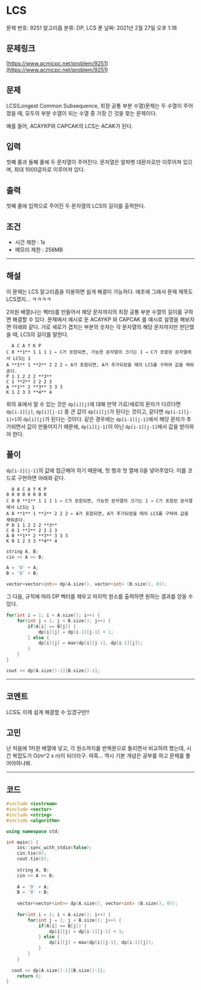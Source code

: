 # LCS

문제 번호: 9251
알고리즘 분류: DP, LCS
푼 날짜: 2021년 2월 27일 오후 1:18

## 문제링크

[https://www.acmicpc.net/problem/9251](https://www.acmicpc.net/problem/9251)

## 문제

LCS(Longest Common Subsequence, 최장 공통 부분 수열)문제는 두 수열이 주어졌을 때, 모두의 부분 수열이 되는 수열 중 가장 긴 것을 찾는 문제이다.

예를 들어, ACAYKP와 CAPCAK의 LCS는 ACAK가 된다.

## 입력

첫째 줄과 둘째 줄에 두 문자열이 주어진다. 문자열은 알파벳 대문자로만 이루어져 있으며, 최대 1000글자로 이루어져 있다.

## 출력

첫째 줄에 입력으로 주어진 두 문자열의 LCS의 길이를 출력한다.

## 조건

- 시간 제한 : 1s
- 메모리 제한 : 256MB

---

## 해설

이 문제는 LCS 알고리즘을 이용하면 쉽게 해결이 가능하다. 애초에 그래서 문제 제목도 LCS겠지... ㅋㅋㅋㅋ

2차원 배열(나는 벡터)를 만들어서 해당 문자까지의 최장 공통 부분 수열의 길이를 구하면 해결할 수 있다. 문제에서 예시로 둔 ACAYKP 와 CAPCAK 를 예시로 설명을 해보자면 아래와 같다. 가로 세로가 겹치는 부분의 숫자는 각 문자열의 해당 문자까지만 판단했을 때, LCS의 길이를 말한다.

```
  A C A Y K P
C 0 **1** 1 1 1 1 ← C가 포함되면, 가능한 문자열의 크기는 1 → C가 포함된 문자열에서 LCS는 1
A **1** 1 **2** 2 2 2 ← A가 포함되면, A가 추가되었을 때의 LCS를 구하여 값을 채워준다.  
P 1 1 2 2 2 **3**
C 1 **2** 2 2 2 3
A **1** 2 **3** 3 3 3
K 1 2 3 3 **4** 4
```

위의 표에서 알 수 있는 것은 `dp[i][j]`에 대해 만약 가로/세로의 문자가 다르다면 `dp[i-1][j]`, `dp[i][j-1]` 중 큰 값이 `dp[i][j]`가 된다는 것이고, 같다면 `dp[i-1][j-1]+1`이 `dp[i][j]`가 된다는 것이다. 같은 경우에는 `dp[i-1][j-1]`에서 해당 문자가 추가되면서 값이 만들어지기 때문에, `dp[i][j-1]`이 아닌 `dp[i-1][j-1]`에서 값을 받아와야 한다.

## 풀이

`dp[i-1][j-1]`의 값에 접근해야 하기 때문에, 첫 행과 첫 열에 0을 넣어주었다. 이를 코드로 구현하면 아래와 같다.

```
  0 A C A Y K P
0 0 0 0 0 0 0 0
C 0 0 **1** 1 1 1 1 ← C가 포함되면, 가능한 문자열의 크기는 1 → C가 포함된 문자열에서 LCS는 1
A 0 **1** 1 **2** 2 2 2 ← A가 포함되면, A가 추가되었을 때의 LCS를 구하여 값을 채워준다.  
P 0 1 1 2 2 2 **3**
C 0 1 **2** 2 2 2 3
A 0 **1** 2 **3** 3 3 3
K 0 1 2 3 3 **4** 4
```

```cpp
string A, B;
cin >> A >> B;

A = '0' + A;
B = '0' + B;

vector<vector<int>> dp(A.size(), vector<int> (B.size(), 0));
```

그 다음, 규칙에 따라 DP 벡터를 채우고 마지막 원소를 출력하면 원하는 결과를 얻을 수 있다.

```cpp
for(int i = 1; i < A.size(); i++) {
    for(int j = 1; j < B.size(); j++) {
        if(A[i] == B[j]) {
            dp[i][j] = dp[i-1][j-1] + 1;
        } else {
            dp[i][j] = max(dp[i][j-1], dp[i-1][j]);
        }
    }
}

cout << dp[A.size()-1][B.size()-1];
```

---

## 코멘트

LCS도 이제 쉽게 해결할 수 있겠구만!!

## 고민

난 처음에 1차원 배열에 넣고, 각 원소까지를 반복문으로 돌리면서 비교하려 했는데, 시간 복잡도가 O(m^2 x n)이 되더라구. 따흑... 역시 기본 개념은 공부를 하고 문제를 풀어야하나봐.

---

## 코드

```cpp
#include <iostream>
#include <vector>
#include <string>
#include <algorithm>

using namespace std;

int main() {
	ios::sync_with_stdio(false);
	cin.tie(0);
	cout.tie(0);
	
	string A, B;
	cin >> A >> B;
	
	A = '0' + A;
	B = '0' + B;
	
	vector<vector<int>> dp(A.size(), vector<int> (B.size(), 0));
	
	for(int i = 1; i < A.size(); i++) {
	    for(int j = 1; j < B.size(); j++) {
	        if(A[i] == B[j]) {
	            dp[i][j] = dp[i-1][j-1] + 1;
	        } else {
	            dp[i][j] = max(dp[i][j-1], dp[i-1][j]);
	        }
	    }
	}
	
  cout << dp[A.size()-1][B.size()-1];
	return 0;
}
```